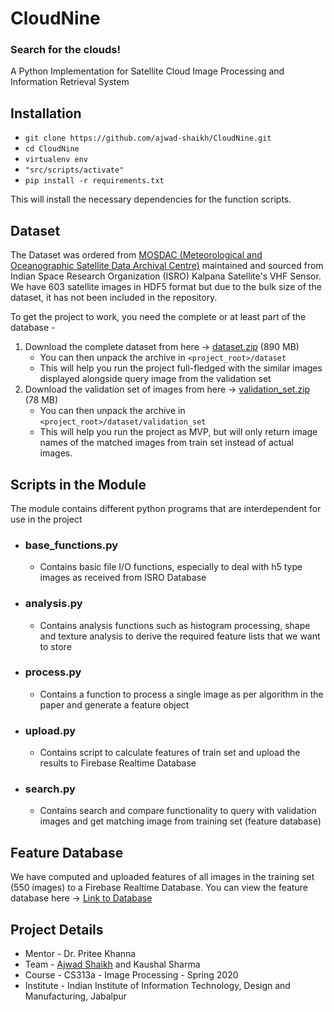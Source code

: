 # CloudNine 
### Search for the clouds!

A Python Implementation for Satellite Cloud Image Processing and Information Retrieval System

## Installation

- `git clone https://github.com/ajwad-shaikh/CloudNine.git`
- `cd CloudNine`
- `virtualenv env`
- `"src/scripts/activate"`
- `pip install -r requirements.txt`

This will install the necessary dependencies for the function scripts.

## Dataset

The Dataset was ordered from [MOSDAC (Meteorological and Oceanographic Satellite Data Archival Centre)](https://www.mosdac.gov.in/) maintained and sourced from Indian Space Research Organization (ISRO) Kalpana Satellite's VHF Sensor. We have 603 satellite images in HDF5 format but due to the bulk size of the dataset, it has not been included in the repository.

To get the project to work, you need the complete or at least part of the database - 
    
1. Download the complete dataset from here -> [dataset.zip](https://drive.google.com/file/d/1wjWE7kmlHOFMN8FYHZd01rhKtsmpvUUh/view?usp=sharing) (890 MB)
    - You can then unpack the archive in `<project_root>/dataset`
    - This will help you run the project full-fledged with the similar images displayed alongside query image from the validation set
2. Download the validation set of images from here -> [validation_set.zip](https://drive.google.com/file/d/12iaBgFLypnFJyy1DCQEjrm5WpckBc6q1/view?usp=sharing) (78 MB)
    - You can then unpack the archive in `<project_root>/dataset/validation_set`
    - This will help you run the project as MVP, but will only return image names of the matched images from train set instead of actual images.

## Scripts in the Module

The module contains different python programs that are interdependent for use in the project

- ### base_functions.py
    - Contains basic file I/O functions, especially to deal with h5 type images as received from ISRO Database
- ### analysis.py 
    - Contains analysis functions such as histogram processing, shape and texture analysis to derive the required feature lists that we want to store
- ### process.py
    - Contains a function to process a single image as per algorithm in the paper and generate a feature object
- ### upload.py
    - Contains script to calculate features of train set and upload the results to Firebase Realtime Database
- ### search.py
    - Contains search and compare functionality to query with validation images and get matching image from training set (feature database)

## Feature Database

We have computed and uploaded features of all images in the training set (550 images) to a Firebase Realtime Database. You can view the feature database here -> [Link to Database](https://odk-x-push.firebaseio.com/cloudNine.json)

## Project Details
- Mentor - Dr. Pritee Khanna
- Team - [Ajwad Shaikh](https://ajwad-shaikh.github.io) and Kaushal Sharma
- Course - CS313a - Image Processing - Spring 2020
- Institute - Indian Institute of Information Technology, Design and Manufacturing, Jabalpur